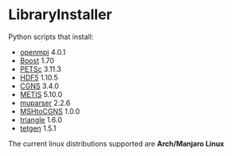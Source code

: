 # LibraryInstaller

Python scripts that install:

- [openmpi](https://www.open-mpi.org/) 4.0.1
- [Boost](https://www.boost.org/) 1.70
- [PETSc](https://www.mcs.anl.gov/petsc/) 3.11.3
- [HDF5](https://www.hdfgroup.org/) 1.10.5
- [CGNS](https://cgns.github.io/index.html) 3.4.0
- [METIS](http://glaros.dtc.umn.edu/gkhome/metis/metis/overview) 5.10.0
- [muparser](http://beltoforion.de/article.php?a=muparser) 2.2.6
- [MSHtoCGNS](https://github.com/felipegiacomelli/MSHtoCGNS) 1.0.0
- [triangle](http://www.cs.cmu.edu/~quake/triangle.html) 1.6.0
- [tetgen](http://wias-berlin.de/software/index.jsp?id=TetGen&lang=1) 1.5.1

The current linux distributions supported are **Arch/Manjaro Linux**
